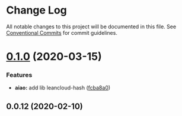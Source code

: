 # Change Log

All notable changes to this project will be documented in this file.
See [Conventional Commits](https://conventionalcommits.org) for commit guidelines.

# [0.1.0](https://github.com/aiao-io/aiao/compare/@aiao/stencil-toolkit@0.0.12...@aiao/stencil-toolkit@0.1.0) (2020-03-15)

### Features

- **aiao:** add lib leancloud-hash ([fcba8a0](https://github.com/aiao-io/aiao/commit/fcba8a08ada67b9054f7adc6369a4bcc8a4c06a0))

## 0.0.12 (2020-02-10)
